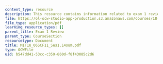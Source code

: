 ```yaml
---
content_type: resource
description: This resource contains information related to exam 1 review.
file: https://ol-ocw-studio-app-production.s3.amazonaws.com/courses/18-06sc-linear-algebra-fall-2011/b547dd4153ccc350860df8f43085c2d6_MIT18_06SCF11_Ses1.14sum.pdf
file_type: application/pdf
learning_resource_types: []
parent_title: Exam 1 Review
parent_type: CourseSection
resourcetype: Document
title: MIT18_06SCF11_Ses1.14sum.pdf
type: OCWFile
uid: b547dd41-53cc-c350-860d-f8f43085c2d6
---
```


